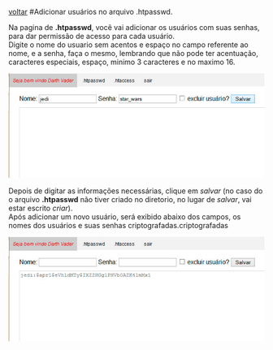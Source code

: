 [voltar](https://github.com/gustavomathias/musicall/blob/master/documentacao/README.md)
#Adicionar usuários no arquivo .htpasswd.

Na pagina de **.htpasswd**, você vai adicionar os usuários com suas senhas, para dar permissão de acesso para cada usuário.<br>
Digite o nome do usuario sem acentos e espaço no campo referente ao nome, e a senha, faça o mesmo, lembrando que não pode ter acentuação, caracteres especiais, espaço, minimo 3 caracteres e no maximo 16.

![alt adicionar](imagem/le_tela-adicionar1.jpg)

Depois de digitar as informações necessárias, clique em *salvar* (no caso do o arquivo **.htpasswd** não tiver criado no diretorio, no lugar de *salvar*, vai estar escrito *criar*).<br>
Após adicionar um novo usuário, será exibido abaixo dos campos, os nomes dos usuários e suas senhas criptografadas.criptografadas

![alt adicionar](imagem/le_tela-adicionar2.jpg)